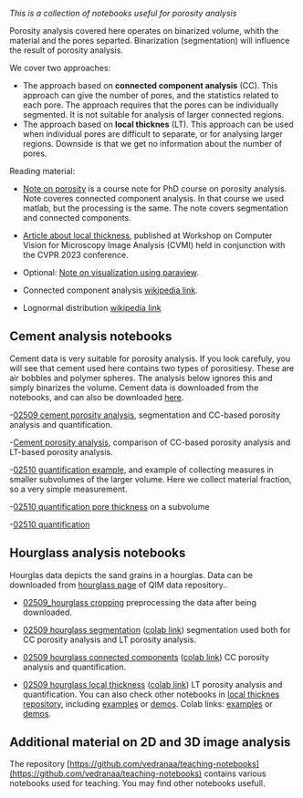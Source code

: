 *This is a collection of notebooks useful for porosity analysis*

Porosity analysis covered here operates on binarized volume, whith the material and the pores separted. Binarization (segmentation) will influence the result of porosity analysis.

We cover two approaches:
* The approach based on **connected component analysis** (CC). This approach can give the number of pores, and the statistics related to each pore. The approach requires that the pores can be individually segmented. It is not suitable for analysis of larger connected regions.  
* The approach based on **local thicknes** (LT). This approach can be used when individual pores are difficult to separate, or for analysing larger regions. Downside is that we get no information about the number of pores.  

Reading material:
* [Note on porosity](http://people.compute.dtu.dk/vand/notes/porosity_course_note.pdf) is a course note for PhD course on porosity analysis. Note coveres connected component analysis. In that course we used matlab, but the processing is the same. The note covers segmentation and connected components. 
* [Article about local thickness](https://github.com/vedranaa/local-thickness/blob/main/Fast_local_thickness.pdf), published at Workshop on Computer Vision for Microscopy Image Analysis (CVMI) held in conjunction with the CVPR 2023 conference.
* Optional: [Note on visualization using paraview](http://people.compute.dtu.dk/vand/notes/ParaView_notes.pdf).

* Connected component analysis [wikipedia link](https://en.wikipedia.org/wiki/Connected-component_labeling).
* Lognormal distribution [wikipedia link](https://en.wikipedia.org/wiki/Log-normal_distribution)



## Cement analysis notebooks
Cement data is very suitable for porosity analysis. If you look carefuly, you will see that cement used here contains two types of porositiesy. These are air bobbles and polymer spheres. The analysis below ignores this and simply binarizes the volume. Cement data is downloaded from the notebooks, and can also be  downloaded [here](https://qim.compute.dtu.dk/data-repository/cement_data.zip). 

-[02509 cement porosity analysis](https://github.com/vedranaa/teaching-notebooks/blob/main/02509_cement_connected_components.ipynb), segmentation and CC-based porosity analysis and quantification.

-[Cement porosity analysis](https://github.com/vedranaa/teaching-notebooks/blob/main/Cement_porosity_analysis.ipynb), comparison of CC-based porosity analysis and LT-based porosity analysis.

-[02510 guantification example](https://github.com/vedranaa/teaching-notebooks/blob/main/02510_quantification_material_fraction.ipynb), and example of collecting measures in smaller subvolumes of the larger volume. Here we collect material fraction, so a very simple measurement.

-[02510 quantification pore thickness](https://github.com/vedranaa/teaching-notebooks/blob/main/02510_quantification_pore_thickness.ipynb) on a subvolume

-[02510 quantification](https://github.com/vedranaa/teaching-notebooks/blob/main/02510_quantification.ipynb)





## Hourglass analysis notebooks
Hourglas data depicts the sand grains in a hourglas. Data can be downloaded from [hourglass page](https://qim.compute.dtu.dk/data-repository/pages/hourglass.html) of QIM data repository..

- [02509_hourglass cropping](https://github.com/vedranaa/teaching-notebooks/blob/main/02509_hourglass_cropping.ipynb) preprocessing the data after being downloaded.

- [02509 hourglass segmentation](https://github.com/vedranaa/teaching-notebooks/blob/main/02509_hourglass_segmentation.ipynb) ([colab link](https://colab.research.google.com/github/vedranaa/teaching-notebooks/blob/main/02509_hourglass_segmentation.ipynb)) segmentation used both for CC porosity analysis and LT porosity analysis.

- [02509 hourglass connected components](https://github.com/vedranaa/teaching-notebooks/blob/main/02509_hourglass_connected_components.ipynb) ([colab link](https://colab.research.google.com/github/vedranaa/teaching-notebooks/blob/main/02509_hourglass_connected_components.ipynb)) CC porosity analysis and quantification.

- [02509 hourglass local thickness](https://github.com/vedranaa/teaching-notebooks/blob/main/02509_hourglass_local_thickness.ipynb) ([colab link](https://colab.research.google.com/github/vedranaa/teaching-notebooks/blob/main/02509_hourglass_local_thickness.ipynb)) LT porosity analysis and quantification.
You can also check other notebooks in [local thicknes repository](https://github.com/vedranaa/local-thickness), including [examples](https://github.com/vedranaa/local-thickness/blob/main/Examples.ipynb) or [demos](https://github.com/vedranaa/local-thickness/blob/main/Demos.ipynb). Colab links: [examples](https://colab.research.google.com/github/vedranaa/local-thickness/blob/main/Examples.ipynb) or [demos](https://colab.research.google.com/github/vedranaa/local-thickness/blob/main/Demos.ipynb).


## Additional material on 2D and 3D image analysis

The repository [https://github.com/vedranaa/teaching-notebooks](https://github.com/vedranaa/teaching-notebooks) contains various notebooks used for teaching. You may find other notebooks usefull. 



